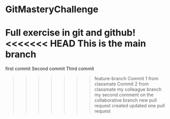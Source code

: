 # GitMasteryChallenge

Full exercise in git and github!
<<<<<<< HEAD
This is the main branch
=======
first commit
Second commit
Third commit
>>>>>>> feature-branch
Commit 1 from classmate
Commit 2 from classmate
my colleague branch
my second comment on the collaborative branch
new pull request created
updated one pull request

